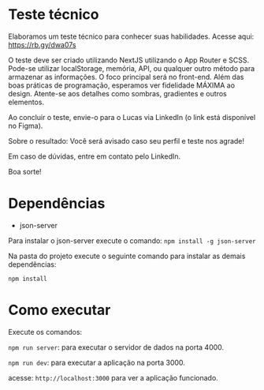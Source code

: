 # Teste técnico

Elaboramos um teste técnico para conhecer suas habilidades. Acesse aqui: https://rb.gy/dwa07s

O teste deve ser criado utilizando NextJS utilizando o App Router e SCSS. Pode-se utilizar localStorage, memória, API, ou qualquer outro método para armazenar as informações. O foco principal será no front-end. Além das boas práticas de programação, esperamos ver fidelidade MÁXIMA ao design. Atente-se aos detalhes como sombras, gradientes e outros elementos.

Ao concluir o teste, envie-o para o Lucas via LinkedIn (o link está disponível no Figma).

Sobre o resultado: Você será avisado caso seu perfil e teste nos agrade!

Em caso de dúvidas, entre em contato pelo LinkedIn.

Boa sorte!

# Dependências

- json-server

Para instalar o json-server execute o comando: `npm install -g json-server`

Na pasta do projeto execute o seguinte comando para instalar as demais dependências:

`npm install`

# Como executar

Execute os comandos:

`npm run server`: para executar o servidor de dados na porta 4000.

`npm run dev`: para executar a aplicação na porta 3000.

acesse: `http://localhost:3000` para ver a aplicação funcionado.

